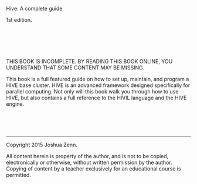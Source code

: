 Hive: A complete guide

1st edition.

<br /><br /><br /><br />

THIS BOOK IS INCOMPLETE. BY READING THIS BOOK ONLINE, YOU UNDERSTAND THAT SOME CONTENT MAY BE MISSING.

This book is a full featured guide on how to set up, maintain, and program a HIVE base cluster. HIVE is an advanced framework designed specifically for parallel computing. Not only will this book walk you through how to use HIVE, but also contains a full reference to the HIVIL language and the HIVE engine.

<br />
<br />
<br />
<hr />
Copyright 2015 Joshua Zenn.

All content herein is property of the author, and is not to be copied, electronically or otherwise, without written permission by the author. Copying of content by a teacher exclusively for an educational course is permitted.
